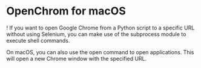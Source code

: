# OpenChrom for macOS

! If you want to open Google Chrome from a Python script to a specific URL without using Selenium, you can make use of the subprocess module to execute shell commands. 

On macOS, you can also use the open command to open applications. This will open a new Chrome window with the specified URL.
